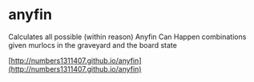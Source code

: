 # anyfin

Calculates all possible (within reason) Anyfin Can Happen combinations given murlocs in the graveyard and the board state

[http://numbers1311407.github.io/anyfin](http://numbers1311407.github.io/anyfin)
